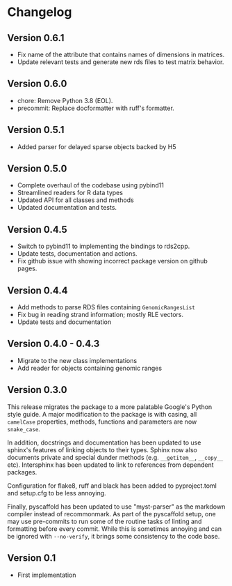 # Changelog

## Version 0.6.1

- Fix name of the attribute that contains names of dimensions in matrices.
- Update relevant tests and generate new rds files to test matrix behavior.

## Version 0.6.0

- chore: Remove Python 3.8 (EOL).
- precommit: Replace docformatter with ruff's formatter.

## Version 0.5.1

- Added parser for delayed sparse objects backed by H5

## Version 0.5.0

- Complete overhaul of the codebase using pybind11
- Streamlined readers for R data types
- Updated API for all classes and methods
- Updated documentation and tests.

## Version 0.4.5

- Switch to pybind11 to implementing the bindings to rds2cpp.
- Update tests, documentation and actions.
- Fix github issue with showing incorrect package version on github pages.

## Version 0.4.4

- Add methods to parse RDS files containing `GenomicRangesList`
- Fix bug in reading strand information; mostly RLE vectors.
- Update tests and documentation

## Version 0.4.0 - 0.4.3

- Migrate to the new class implementations
- Add reader for objects containing genomic ranges

## Version 0.3.0

This release migrates the package to a more palatable Google's Python style guide. A major modification to the package is with casing, all `camelCase` properties, methods, functions and parameters are now `snake_case`.

In addition, docstrings and documentation has been updated to use sphinx's features of linking objects to their types. Sphinx now also documents private and special dunder methods (e.g. `__getitem__`, `__copy__` etc). Intersphinx has been updated to link to references from dependent packages.

Configuration for flake8, ruff and black has been added to pyproject.toml and setup.cfg to be less annoying.

Finally, pyscaffold has been updated to use "myst-parser" as the markdown compiler instead of recommonmark. As part of the pyscaffold setup, one may use pre-commits to run some of the routine tasks of linting and formatting before every commit. While this is sometimes annoying and can be ignored with `--no-verify`, it brings some consistency to the code base.

## Version 0.1

- First implementation
